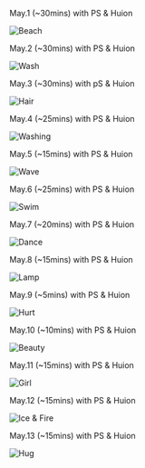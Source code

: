 May.1 (~30mins) with PS & Huion

![Beach](1.jpg)

May.2 (~30mins) with PS & Huion

![Wash](2.jpg)

May.3 (~30mins) with pS & Huion

![Hair](3.jpg)

May.4 (~25mins) with PS & Huion

![Washing](4.jpg)

May.5 (~15mins) with PS & Huion

![Wave](5.jpg)

May.6 (~25mins) with PS & Huion

![Swim](6.jpg)

May.7 (~20mins) with PS & Huion

![Dance](7.jpg)

May.8 (~15mins) with PS & Huion

![Lamp](8.jpg)

May.9 (~5mins) with PS & Huion

![Hurt](9.jpg)

May.10 (~10mins) with PS & Huion

![Beauty](10.jpg)

May.11 (~15mins) with PS & Huion

![Girl](11.jpg)

May.12 (~15mins) with PS & Huion

![Ice & Fire](12.jpg)

May.13 (~15mins) with PS & Huion

![Hug](13.jpg)

